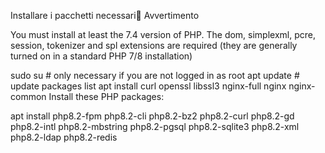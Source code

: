 Installare i pacchetti necessari
Avvertimento

You must install at least the 7.4 version of PHP. The dom, simplexml, pcre, session, tokenizer and spl extensions are required (they are generally turned on in a standard PHP 7/8 installation)

sudo su # only necessary if you are not logged in as root
apt update # update packages list
apt install curl openssl libssl3 nginx-full nginx nginx-common
Install these PHP packages:

apt install php8.2-fpm php8.2-cli php8.2-bz2 php8.2-curl php8.2-gd php8.2-intl php8.2-mbstring php8.2-pgsql php8.2-sqlite3 php8.2-xml php8.2-ldap php8.2-redis
